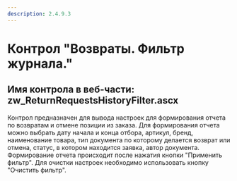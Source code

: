 ```yaml
---
description: 2.4.9.3
---
```


# Контрол "Возвраты. Фильтр журнала."

## Имя контрола в веб-части: zw\_ReturnRequestsHistoryFilter.ascx

Контрол предназначен для вывода настроек для формирования отчета по возвратам и отмене позиции из заказа. Для формирования отчета можно выбрать дату начала и конца отбора, артикул, бренд, наименование товара, тип документа по которому делается возврат или отмена, статус, в котором находится заявка, автор документа. Формирование отчета происходит после нажатия кнопки "Применить фильтр". Для очистки настроек необходимо использовать кнопку "Очистить фильтр".

